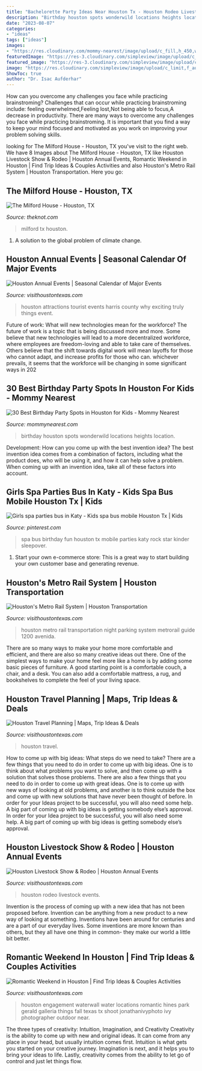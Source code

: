 ```yaml
---
title: "Bachelorette Party Ideas Near Houston Tx - Houston Rodeo Livestock Events"
description: "Birthday houston spots wonderwild locations heights location"
date: "2023-08-07"
categories:
- "ideas"
tags: ["ideas"]
images:
- "https://res.cloudinary.com/mommy-nearest/image/upload/c_fill,h_450,w_800/hvqddx4zo8kivpmakou0.jpg"
featuredImage: "https://res-3.cloudinary.com/simpleview/image/upload/c_limit,f_auto,h_1200,q_75,w_1200/v1/clients/houston/METRORail_2200x1208_a7006e03-d11c-4127-9cb2-c105177cc0b4.jpg"
featured_image: "https://res-3.cloudinary.com/simpleview/image/upload/c_limit,f_auto,h_1200,q_75,w_1200/v1/clients/houston/HorseBack_3fc5ab06-8294-4257-999d-2c1d4ed89b17.jpg"
image: "https://res.cloudinary.com/simpleview/image/upload/c_limit,f_auto,h_1200,q_75,w_1200/v1/clients/houston/Downtown2_creditTerryThorn_c8e88cdf-918b-4a94-a7b5-7072f8b66c72.jpg"
ShowToc: true
author: "Dr. Isac Aufderhar"
---
```



How can you overcome any challenges you face while practicing brainstroming?
Challenges that can occur while practicing brainstroming include: feeling overwhelmed,Feeling lost,Not being able to focus,A decrease in productivity. There are many ways to overcome any challenges you face while practicing brainstroming. It is important that you find a way to keep your mind focused and motivated as you work on improving your problem solving skills.

	

		
looking for The Milford House - Houston, TX you've visit to the right web. We have 8 Images about The Milford House - Houston, TX like Houston Livestock Show &amp; Rodeo | Houston Annual Events, Romantic Weekend in Houston | Find Trip Ideas &amp; Couples Activities and also Houston&#039;s Metro Rail System | Houston Transportation. Here you go:
		
    
## The Milford House - Houston, TX

<img loading=lazy src="https://apis.xogrp.com/media-api/images/7ba795bb-8d1a-4c87-95d4-316e7e5f574d~rs_2001.480.fit" onerror="this.onerror=null;this.src='https://tse3.mm.bing.net/th?id=OIP.-E0OKYqJsSsxke_2nDbtDwHaE9&amp;pid=15.1';" alt="The Milford House - Houston, TX">

_Source: theknot.com_

>milford tx houston. 

	

1. A solution to the global problem of climate change.

    
## Houston Annual Events | Seasonal Calendar Of Major Events

<img loading=lazy src="https://res-3.cloudinary.com/simpleview/image/upload/c_limit,f_auto,h_1200,q_75,w_1200/v1/clients/houston/FPSF1_2012_2200x1155_0e1b9ed9-7096-4803-827c-5b139d6ace23.jpg" onerror="this.onerror=null;this.src='https://tse3.mm.bing.net/th?id=OIP.rrJ0RaFVZw3uK8n65unERwHaD4&amp;pid=15.1';" alt="Houston Annual Events | Seasonal Calendar of Major Events">

_Source: visithoustontexas.com_

>houston attractions tourist events harris county why exciting truly things event. 

	

Future of work: What will new technologies mean for the workforce?
The future of work is a topic that is being discussed more and more. Some believe that new technologies will lead to a more decentralized workforce, where employees are freedom-loving and able to take care of themselves. Others believe that the shift towards digital work will mean layoffs for those who cannot adapt, and increase profits for those who can. whichever prevails, it seems that the workforce will be changing in some significant ways in 202
    
## 30 Best Birthday Party Spots In Houston For Kids - Mommy Nearest

<img loading=lazy src="https://res.cloudinary.com/mommy-nearest/image/upload/c_fill,h_450,w_800/hvqddx4zo8kivpmakou0.jpg" onerror="this.onerror=null;this.src='https://tse3.mm.bing.net/th?id=OIP.ZUjNzhPTfUiH_SWpRs5ZCgHaEK&amp;pid=15.1';" alt="30 Best Birthday Party Spots in Houston for Kids - Mommy Nearest">

_Source: mommynearest.com_

>birthday houston spots wonderwild locations heights location. 

	

Development: How can you come up with the best invention idea?
The best invention idea comes from a combination of factors, including what the product does, who will be using it, and how it can help solve a problem. When coming up with an invention idea, take all of these factors into account.

    
## Girls Spa Parties Bus In Katy - Kids Spa Bus Mobile Houston Tx | Kids

<img loading=lazy src="https://i.pinimg.com/originals/ce/9f/e2/ce9fe29f703a1e2cdbc2fc900bcf8f93.jpg" onerror="this.onerror=null;this.src='https://tse1.mm.bing.net/th?id=OIP.48xr8vEMa8xLZiuw-C9XoQHaE8&amp;pid=15.1';" alt="Girls spa parties bus in Katy - Kids spa bus mobile Houston Tx | Kids">

_Source: pinterest.com_

>spa bus birthday fun houston tx mobile parties katy rock star kinder sleepover. 

	

1. Start your own e-commerce store: This is a great way to start building your own customer base and generating revenue.

    
## Houston&#039;s Metro Rail System | Houston Transportation

<img loading=lazy src="https://res-3.cloudinary.com/simpleview/image/upload/c_limit,f_auto,h_1200,q_75,w_1200/v1/clients/houston/METRORail_2200x1208_a7006e03-d11c-4127-9cb2-c105177cc0b4.jpg" onerror="this.onerror=null;this.src='https://tse3.mm.bing.net/th?id=OIP.ZkbSrWkO3R7cK9GXmQ6mwAHaEE&amp;pid=15.1';" alt="Houston&#039;s Metro Rail System | Houston Transportation">

_Source: visithoustontexas.com_

>houston metro rail transportation night parking system metrorail guide 1200 avenida. 

	

There are so many ways to make your home more comfortable and efficient, and there are also so many creative ideas out there. One of the simplest ways to make your home feel more like a home is by adding some basic pieces of furniture. A good starting point is a comfortable couch, a chair, and a desk. You can also add a comfortable mattress, a rug, and bookshelves to complete the feel of your living space.

    
## Houston Travel Planning | Maps, Trip Ideas &amp; Deals

<img loading=lazy src="https://res.cloudinary.com/simpleview/image/upload/c_limit,f_auto,h_1200,q_75,w_1200/v1/clients/houston/Downtown2_creditTerryThorn_c8e88cdf-918b-4a94-a7b5-7072f8b66c72.jpg" onerror="this.onerror=null;this.src='https://tse2.mm.bing.net/th?id=OIP.lkZxG9Vu9-HzMHfNx8jTdAHaD4&amp;pid=15.1';" alt="Houston Travel Planning | Maps, Trip Ideas &amp; Deals">

_Source: visithoustontexas.com_

>houston travel. 

	

How to come up with big ideas: What steps do we need to take?
There are a few things that you need to do in order to come up with big ideas. One is to think about what problems you want to solve, and then come up with a solution that solves those problems. There are also a few things that you need to do in order to come up with great ideas. One is to come up with new ways of looking at old problems, and another is to think outside the box and come up with new solutions that have never been thought of before. In order for your Ideas project to be successful, you will also need some help. A big part of coming up with big ideas is getting somebody else’s approval. In order for your Idea project to be successful, you will also need some help. A big part of coming up with big ideas is getting somebody else’s approval.

    
## Houston Livestock Show &amp; Rodeo | Houston Annual Events

<img loading=lazy src="https://res-3.cloudinary.com/simpleview/image/upload/c_limit,f_auto,h_1200,q_75,w_1200/v1/clients/houston/HorseBack_3fc5ab06-8294-4257-999d-2c1d4ed89b17.jpg" onerror="this.onerror=null;this.src='https://tse4.mm.bing.net/th?id=OIP.aTF1X8xydG5lKaA7TsQ3WgHaE6&amp;pid=15.1';" alt="Houston Livestock Show &amp; Rodeo | Houston Annual Events">

_Source: visithoustontexas.com_

>houston rodeo livestock events. 

	

Invention is the process of coming up with a new idea that has not been proposed before. Invention can be anything from a new product to a new way of looking at something. Inventions have been around for centuries and are a part of our everyday lives. Some inventions are more known than others, but they all have one thing in common- they make our world a little bit better.

    
## Romantic Weekend In Houston | Find Trip Ideas &amp; Couples Activities

<img loading=lazy src="https://res.cloudinary.com/simpleview/image/upload/v1454362790/clients/houston/Waterwall_EngagementPhotoLocations_JonathanIvyPhotography_2k_8cda6273-8532-49c4-b3e7-e8f1369f80c4.jpg" onerror="this.onerror=null;this.src='https://tse1.mm.bing.net/th?id=OIP.81EiFcNxb_L2c1wf7R453gHaE8&amp;pid=15.1';" alt="Romantic Weekend in Houston | Find Trip Ideas &amp; Couples Activities">

_Source: visithoustontexas.com_

>houston engagement waterwall water locations romantic hines park gerald galleria things fall texas tx shoot jonathanivyphoto ivy photographer outdoor near. 

	

The three types of creativity: Intuition, Imagination, and Creativity
Creativity is the ability to come up with new and original ideas. It can come from any place in your head, but usually intuition comes first. Intuition is what gets you started on your creative journey. Imagination is next, and it helps you to bring your ideas to life. Lastly, creativity comes from the ability to let go of control and just let things flow.

